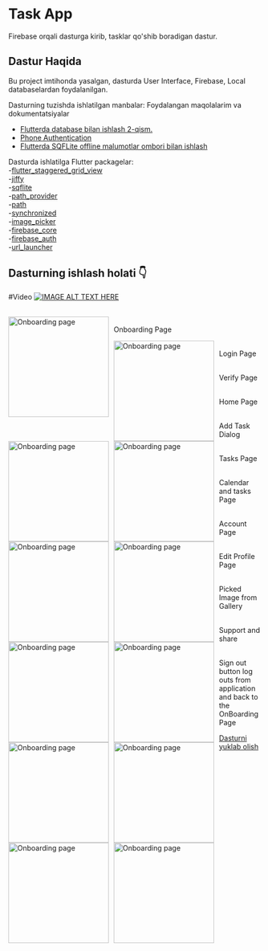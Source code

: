 # Task App

Firebase orqali dasturga kirib, tasklar qo'shib boradigan dastur.

## Dastur Haqida

Bu project imtihonda yasalgan, dasturda User Interface, Firebase, Local databaselardan foydalanilgan. 

Dasturning tuzishda ishlatilgan manbalar:
  Foydalangan maqolalarim va dokumentatsiyalar
- [Flutterda database bilan ishlash 2-qism. ](https://medium.com/@abdullohabduxalilov1982/flutterda-database-bilan-ishlash-2-qism-databasega-malumot-qoshish-o-chirish-va-update-qilish-4890ffc8a572)
- [Phone Authentication](https://firebase.flutter.dev/docs/auth/phone)
- [Flutterda SQFLite offline malumotlar ombori bilan ishlash](https://asadbekdev.medium.com/flutterda-sqflite-offline-malumotlar-ombori-bilan-ishlash-8619c13dbe19)

Dasturda ishlatilga Flutter packagelar: </br>
-[flutter_staggered_grid_view](https://pub.dev/packages/flutter_staggered_grid_view) </br>
-[jiffy](https://pub.dev/packages/jiffy) </br>
-[sqflite](https://pub.dev/packages/sqflite) </br>
-[path_provider](https://pub.dev/packages/path_provider) </br>
-[path](https://pub.dev/packages/path) </br>
-[synchronized](https://pub.dev/packages/synchronized) </br>
-[image_picker](https://pub.dev/packages/image_picker) </br>
-[firebase_core](https://pub.dev/packages/firebase_core) </br>
-[firebase_auth](https://pub.dev/packages/firebase_auth) </br>
-[url_launcher](https://pub.dev/packages/url_launcher) </br>

## Dasturning ishlash holati 👇

#Video
[![IMAGE ALT TEXT HERE](https://img.youtube.com/vi/8K3I8-Uc5cM/0.jpg)](https://www.youtube.com/watch?v=8K3I8-Uc5cM)
</br>
</br>

<img src="https://i.imgur.com/V8PVZLi.jpg"
     alt="Onboarding page"
     style="float: left; margin-right: 10px;" width="200" />
      </br>
 Onboarding Page
     
 <img src="https://i.imgur.com/dTdLBRS.jpg"
     alt="Onboarding page"
     style="float: left; margin-right: 10px;" width="200"/>
      </br>
 Login Page
 
  <img src="https://i.imgur.com/tkqZFQ4.jpg"
     alt="Onboarding page"
     style="float: left; margin-right: 10px;" width="200"/>
      </br>
 Verify Page
 
 <img src="https://i.imgur.com/NT0zZbd.jpg"
     alt="Onboarding page"
     style="float: left; margin-right: 10px;" width="200" />
      </br>
 Home Page
 
 <img src="https://i.imgur.com/cCcp4ql.jpg"
     alt="Onboarding page"
     style="float: left; margin-right: 10px;" width="200" />
      </br>
 Add Task Dialog
 
 <img src="https://i.imgur.com/4nOt8dD.jpg"
     alt="Onboarding page"
     style="float: left; margin-right: 10px;" width="200" />
      </br>
 Tasks Page
 
 <img src="https://i.imgur.com/OFn0cE2.jpg"
     alt="Onboarding page"
     style="float: left; margin-right: 10px;" width="200" />
      </br>
 Calendar and tasks Page
 
 <img src="https://i.imgur.com/0vT8aHl.jpg"
     alt="Onboarding page"
     style="float: left; margin-right: 10px;" width="200" />
      </br>
 Account Page
 
  <img src="https://i.imgur.com/CP6GeNE.jpg"
     alt="Onboarding page"
     style="float: left; margin-right: 10px;" width="200" />
      </br>
 Edit Profile Page
 
 <img src="https://i.imgur.com/b38bSCP.jpg"
     alt="Onboarding page"
     style="float: left; margin-right: 10px;" width="200" />
      </br>
 Picked Image from Gallery
 
 <img src="https://i.imgur.com/n8lUzNt.jpg"
     alt="Onboarding page"
     style="float: left; margin-right: 10px;" width="200" />
      </br>
 Support and share 
 
 <img src="https://i.imgur.com/V1EuxNd.jpg"
     alt="Onboarding page"
     style="float: left; margin-right: 10px;" width="200" />
      </br>
 Sign out button log outs from application and back to the OnBoarding Page
 
 <a href="https://github.com/asadbekdev/taskapp/blob/main/TaskApp.apk" download>Dasturni yuklab olish</a>
    
